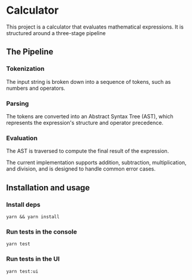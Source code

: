 # Calculator

This project is a calculator that evaluates mathematical expressions. It is structured around a three-stage pipeline

## The Pipeline

### Tokenization
The input string is broken down into a sequence of tokens, such as numbers and operators.

### Parsing
The tokens are converted into an Abstract Syntax Tree (AST), which represents the expression's structure and operator precedence.

### Evaluation
The AST is traversed to compute the final result of the expression.

The current implementation supports addition, subtraction, multiplication, and division, and is designed to handle common error cases.

## Installation and usage

### Install deps
```
yarn && yarn install
```

### Run tests in the console
```
yarn test
```

### Run tests in the UI
```
yarn test:ui
```

